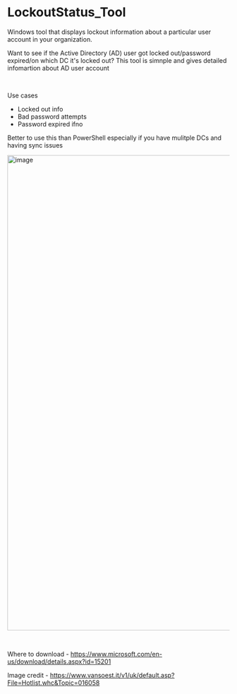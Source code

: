 # LockoutStatus_Tool
Windows tool that displays lockout information about a particular user account in your organization.


Want to see if the Active Directory (AD) user got locked out/password expired/on which DC it's locked out? 
This tool is simnple and gives detailed infomartion about AD user account


&nbsp;

Use cases 
- Locked out info
- Bad password attempts
- Password expired ifno

  
Better to use this than PowerShell especially if you have mulitple DCs and having sync issues

<img width="1077" alt="image" src="https://github.com/LunaReX-bit/LockoutStatus_Tool/assets/66855700/7794053c-c222-4919-ad6b-02ed6550c495">




&nbsp;


Where to download - https://www.microsoft.com/en-us/download/details.aspx?id=15201

Image credit - https://www.vansoest.it/v1/uk/default.asp?File=Hotlist.whc&Topic=016058
